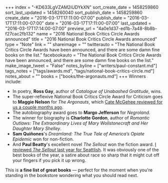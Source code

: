 +++
index = "-KD633LgVZAM2iUDYkXN"
sort_create_date = 1458259860
sort_last_updated = 1458260040
sort_publish_date = 1458259860
create_date = "2016-03-17T17:11:00-07:00"
publish_date = "2016-03-17T17:11:00-07:00"
date = "2016-03-17T17:11:00-07:00"
last_updated = "2016-03-17T17:14:00-07:00"
preview_url = "4a0e1d37-ed1b-7a48-8b8b-f27cac2fb132"
name = "2016 National Book Critics Circle Awards announced"
title = "2016 National Book Critics Circle Awards announced"
type = "Note"
link = ""
shareimage = ""
twitterauto = "The National Book Critics Circle Awards have been announced, and there are some damn fine books on the list."
facebookauto = "The National Book Critics Circle Awards have been announced, and there are some damn fine books on the list."
make_image_tweet = "False"
notes_byline = ["writers/paul-constant.md"]
tags_notes = ["tags/awards.md", "tags/national-book-critics-circle.md"]
notes_about = ""
books = ["books/the-argonauts.md"]
+++
Winners include:

* In poetry, **Ross Gay**, author of *Catalogue of Unabashed Gratitude*, wins.
* The super-reflexive National Book Critics Circle Award for Criticism goes to **Maggie Nelson** for *The Argonauts*, which [Cate McGehee reviewed for us a couple months ago](http://seattlereviewofbooks.com/reviews/body-of-work/).
* The autobiography award goes to **Margo Jefferson** for *Negroland*.
* The winner for biography is **Charlotte Gordon**, author of *Romantic Outlaws: The Extraordinary Lives of Mary Wollstonecraft and Her Daughter Mary Shelley*.
* **Sam Quiñones**'s *Dreamland: The True Tale of America’s Opiate Epidemic* won for non-fiction.
* And **Paul Beatty**'s excellent novel *The Sellout* won the fiction award. [I reviewed *The Sellout* last year for Seattlish](http://seattlish.com/post/113965563161/that-sounds-cool-race-and-literature-at-the). It was obviously one of the best books of the year, a satire about race so sharp that it might cut off your fingers if you pick it up wrong.

This is **a fine list of great books** — perfect for the moment when you're standing in the bookstore wondering what you should read next.